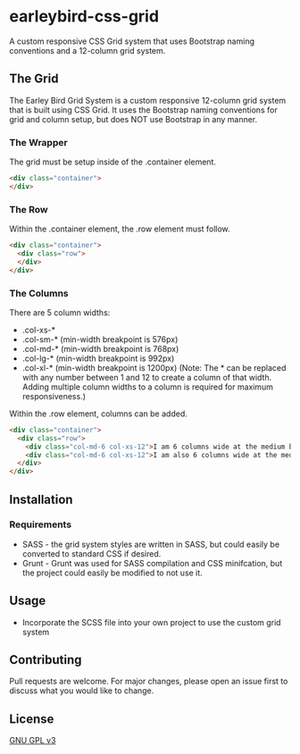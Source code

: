 # earleybird-css-grid
A custom responsive CSS Grid system that uses Bootstrap naming conventions and a 12-column grid system.

## The Grid

The Earley Bird Grid System is a custom responsive 12-column grid system that is built using CSS Grid. It uses the Bootstrap naming conventions for grid
and column setup, but does NOT use Bootstrap in any manner.

### The Wrapper

The grid must be setup inside of the .container element.
```html
<div class="container">
</div>
```

### The Row

Within the .container element, the .row element must follow.
```html
<div class="container">
  <div class="row">
  </div>
</div>
```

### The Columns

There are 5 column widths:
* .col-xs-* 
* .col-sm-* (min-width breakpoint is 576px)
* .col-md-* (min-width breakpoint is 768px)
* .col-lg-* (min-width breakpoint is 992px)
* .col-xl-* (min-width breakpoint is 1200px)
(Note: The * can be replaced with any number between 1 and 12 to create a column of that width. Adding multiple column widths to a column is required for maximum responsiveness.)

Within the .row element, columns can be added.

```html
<div class="container">
  <div class="row">
    <div class="col-md-6 col-xs-12">I am 6 columns wide at the medium breakpoint, but 12 columns wide at the extra small breakpoint.</div>
    <div class="col-md-6 col-xs-12">I am also 6 columns wide at the medium breakpoint, but 12 columns wide at the extra small breakpoint</div>
  </div>
</div>
```

## Installation

### Requirements
* SASS - the grid system styles are written in SASS, but could easily be converted to standard CSS if desired.
* Grunt - Grunt was used for SASS compilation and CSS minifcation, but the project could easily be modified to not use it.

## Usage
* Incorporate the SCSS file into your own project to use the custom grid system

## Contributing
Pull requests are welcome. For major changes, please open an issue first to discuss what you would like to change.

## License
[GNU GPL v3](https://www.gnu.org/licenses/gpl-3.0.en.html)
